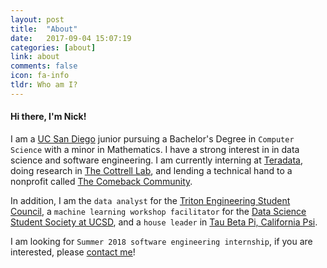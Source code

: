 ```yaml
---
layout: post
title:  "About"
date:   2017-09-04 15:07:19
categories: [about]
link: about
comments: false
icon: fa-info
tldr: Who am I?
---
```

#### Hi there, I'm Nick!

I am a [UC San Diego][contact] junior pursuing a Bachelor's Degree in `Computer Science` with a minor in Mathematics. I have a strong interest in in data science and software engineering.
I am currently interning at [Teradata][teradata], doing research in [The Cottrell Lab][cottrell], and lending a technical hand to a nonprofit called [The Comeback Community][comeback].

In addition, I am the `data analyst` for the [Triton Engineering Student Council][tesc], a `machine learning workshop facilitator` for the [Data Science Student Society at UCSD][ds3], and a `house leader` in [Tau Beta Pi, California Psi][tbp]. 

I am looking for `Summer 2018 software engineering internship`, if you are interested, please [contact me][contact]!

<!--more-->

[ucsd]: https://ucsd.edu/
[teradata]: http://www.teradata.com/
[cottrell]: http://cseweb.ucsd.edu/groups/guru/
[comeback]: https://the-comeback-community.appspot.com/
[tesc]: http://tesc.ucsd.edu/
[ds3]: http://ds3.ucsd.edu/
[tbp]: http://tbp.ucsd.edu/
[contact]: /#contact
